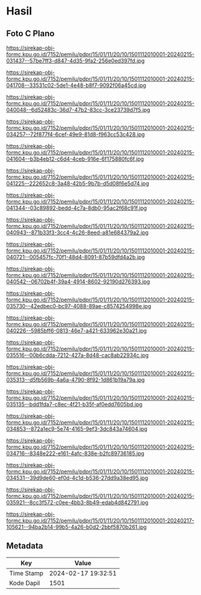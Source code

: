 # Hasil

## Foto C Plano

https://sirekap-obj-formc.kpu.go.id/7152/pemilu/pdpr/15/01/11/20/10/1501112010001-20240215-031437--57be7ff3-d847-4d35-9fa2-256e0ed397fd.jpg

https://sirekap-obj-formc.kpu.go.id/7152/pemilu/pdpr/15/01/11/20/10/1501112010001-20240215-041708--33531c02-5de1-4e48-b8f7-9092f06a45cd.jpg

https://sirekap-obj-formc.kpu.go.id/7152/pemilu/pdpr/15/01/11/20/10/1501112010001-20240215-040048--6d52483c-36d7-47b2-83cc-3ce23739d7f5.jpg

https://sirekap-obj-formc.kpu.go.id/7152/pemilu/pdpr/15/01/11/20/10/1501112010001-20240215-034257--72f877f4-6cef-49e9-81d8-f963cc53c428.jpg

https://sirekap-obj-formc.kpu.go.id/7152/pemilu/pdpr/15/01/11/20/10/1501112010001-20240215-041604--b3b4eb12-c6d4-4ceb-916e-6f175880fc6f.jpg

https://sirekap-obj-formc.kpu.go.id/7152/pemilu/pdpr/15/01/11/20/10/1501112010001-20240215-041225--222652c8-3a48-42b5-9b7b-d5d08f6e5d74.jpg

https://sirekap-obj-formc.kpu.go.id/7152/pemilu/pdpr/15/01/11/20/10/1501112010001-20240215-041344--03c89892-bedd-4c7a-8db0-95ac2f68c91f.jpg

https://sirekap-obj-formc.kpu.go.id/7152/pemilu/pdpr/15/01/11/20/10/1501112010001-20240215-040943--871b33f3-3cc4-4c26-8eed-a81e684379a2.jpg

https://sirekap-obj-formc.kpu.go.id/7152/pemilu/pdpr/15/01/11/20/10/1501112010001-20240215-040721--005457fc-70f1-48d4-8091-87b59dfd4a2b.jpg

https://sirekap-obj-formc.kpu.go.id/7152/pemilu/pdpr/15/01/11/20/10/1501112010001-20240215-040542--06702b4f-39a4-4914-8602-92190d276393.jpg

https://sirekap-obj-formc.kpu.go.id/7152/pemilu/pdpr/15/01/11/20/10/1501112010001-20240215-035730--42edbec0-bc97-4088-89ae-c8574254998e.jpg

https://sirekap-obj-formc.kpu.go.id/7152/pemilu/pdpr/15/01/11/20/10/1501112010001-20240215-040226--5985bff6-0813-46e7-a421-633962e30a21.jpg

https://sirekap-obj-formc.kpu.go.id/7152/pemilu/pdpr/15/01/11/20/10/1501112010001-20240215-035516--00b6cdda-7212-427a-8d48-cac8ab22934c.jpg

https://sirekap-obj-formc.kpu.go.id/7152/pemilu/pdpr/15/01/11/20/10/1501112010001-20240215-035313--d5fb569b-4a6a-4790-8f92-1d861b19a79a.jpg

https://sirekap-obj-formc.kpu.go.id/7152/pemilu/pdpr/15/01/11/20/10/1501112010001-20240215-035135--bdd1fda7-c8ec-4f21-b35f-af0edd7605bd.jpg

https://sirekap-obj-formc.kpu.go.id/7152/pemilu/pdpr/15/01/11/20/10/1501112010001-20240215-034853--872a1ec9-5e74-4165-9ef3-3dc843a74604.jpg

https://sirekap-obj-formc.kpu.go.id/7152/pemilu/pdpr/15/01/11/20/10/1501112010001-20240215-034716--8348e222-e161-4afc-838e-b2fc89736185.jpg

https://sirekap-obj-formc.kpu.go.id/7152/pemilu/pdpr/15/01/11/20/10/1501112010001-20240215-034531--39d9de60-ef0d-4c1d-b536-27dd9a38ed95.jpg

https://sirekap-obj-formc.kpu.go.id/7152/pemilu/pdpr/15/01/11/20/10/1501112010001-20240215-035921--8cc3f572-c0ee-4bb3-8b49-edab4d842791.jpg

https://sirekap-obj-formc.kpu.go.id/7152/pemilu/pdpr/15/01/11/20/10/1501112010001-20240217-105621--94ba2b14-99b5-4a26-b0d2-2bbf5870b261.jpg


## Metadata

| Key        | Value               |
| ---------- | ------------------- |
| Time Stamp | 2024-02-17 19:32:51 |
| Kode Dapil | 1501                |



